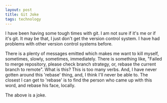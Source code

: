 ```yaml
---
layout: post
title: Git Joke
tags: technology
---
```


I have been having some tough times with git. I am not sure if it's me or if it's git. It may be that, I just don't get the version control system. I have had problems with other version control systems before.

There is a plenty of messages emitted which makes me want to kill myself, sometimes, slowly, sometimes, immediately. There is something like, "Failed to merge repository, please check branch strategy, or, rebase the current branch to remote". What is this? This is too many verbs. And, I have never gotten around this 'rebase' thing, and, I think I'll never be able to. The closest I can get to 'rebase' is to find the person who came up with this word, and rebase his face, locally.

The above is a joke.

